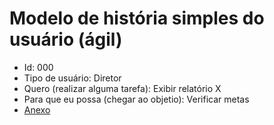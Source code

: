 # Modelo de história simples do usuário (ágil) 

* Id: 000
* Tipo de usuário: Diretor
* Quero (realizar alguma tarefa): Exibir relatório X
* Para que eu possa (chegar ao objetio): Verificar metas
* [Anexo](#anexo)
